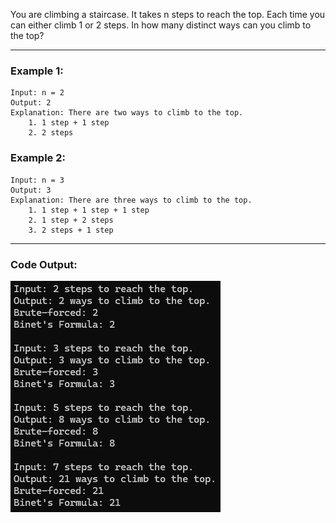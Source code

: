 You are climbing a staircase. It takes n steps to reach the top.
Each time you can either climb 1 or 2 steps. In how many distinct ways can you climb to the top?

---
### Example 1:
    Input: n = 2
    Output: 2
    Explanation: There are two ways to climb to the top.
        1. 1 step + 1 step
        2. 2 steps

### Example 2:
    Input: n = 3
    Output: 3
    Explanation: There are three ways to climb to the top.
        1. 1 step + 1 step + 1 step
        2. 1 step + 2 steps
        3. 2 steps + 1 step 
---
### Code Output:
![Code Output](Output.png)
